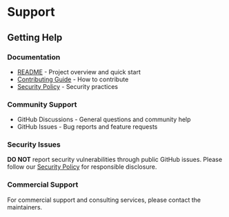 # Support

## Getting Help

### Documentation
- [README](../README.md) - Project overview and quick start
- [Contributing Guide](../CONTRIBUTING.md) - How to contribute
- [Security Policy](../SECURITY.md) - Security practices

### Community Support
- GitHub Discussions - General questions and community help
- GitHub Issues - Bug reports and feature requests

### Security Issues
**DO NOT** report security vulnerabilities through public GitHub issues.
Please follow our [Security Policy](../SECURITY.md) for responsible disclosure.

### Commercial Support
For commercial support and consulting services, please contact the maintainers.